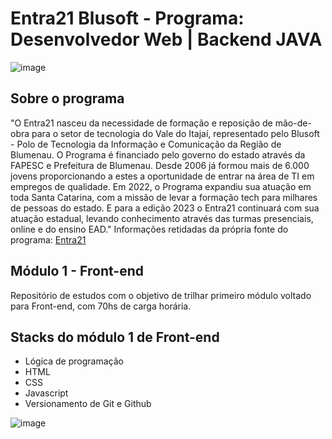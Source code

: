 # Entra21 Blusoft - Programa: Desenvolvedor Web | Backend JAVA
![image](https://github.com/alvescamila87/entra21-modulo1-frontend/assets/116912821/9c7c19d5-cac3-4415-9501-16e16a2a0cd6)

## Sobre o programa
"O Entra21 nasceu da necessidade de formação e reposição de mão-de-obra para o setor de tecnologia do Vale do Itajaí, representado pelo Blusoft - Polo de Tecnologia da Informação e Comunicação da Região de Blumenau. O Programa é financiado pelo governo do estado através da FAPESC e Prefeitura de Blumenau. Desde 2006 já formou mais de 6.000 jovens proporcionando a estes a oportunidade de entrar na área de TI em empregos de qualidade.
Em 2022, o Programa expandiu sua atuação em toda Santa Catarina, com a missão de levar a formação tech para milhares de pessoas do estado.
E para a edição 2023 o Entra21 continuará com sua atuação estadual, levando conhecimento através das turmas presenciais, online e do ensino EAD." Informações retidadas da própria fonte do programa: [Entra21](https://www.entra21.com.br/)

## Módulo 1 - Front-end
Repositório de estudos com o objetivo de trilhar primeiro módulo voltado para Front-end, com 70hs de carga horária.

## Stacks do módulo 1 de Front-end
* Lógica de programação
* HTML
* CSS
* Javascript
* Versionamento de Git e Github

![image](https://github.com/alvescamila87/entra21-modulo1-frontend/assets/116912821/13a481ec-3c17-4dad-9923-79c40ebca5f4)


